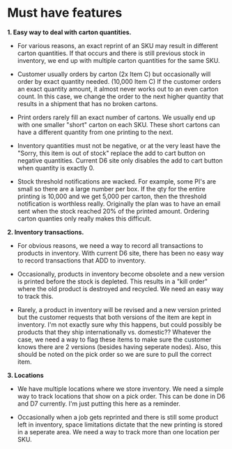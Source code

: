 
# Must have features

**1. Easy way to deal with carton quantities.**

  - For various reasons, an exact reprint of an SKU may result in different carton quantities. If that occurs and there is still previous stock in inventory, we end up with multiple carton quantities for the same SKU.
  
  - Customer usually orders by carton (2x Item C) but occasionally will order by exact quantity needed. (10,000 Item C)  If the customer orders an exact quantity amount, it almost never works out to an even carton count.  In this case, we change the order to the next higher quantity that results in a shipment that has no broken cartons.
  
  - Print orders rarely fill an exact number of cartons.  We usually end up with one smaller "short" carton on each SKU.  These short cartons can have a different quantity from one printing to the next.  
  
  - Inventory quantities must not be negative, or at the very least have the "Sorry, this item is out of stock" replace the add to cart button on negative quantities.  Current D6 site only disables the add to cart button when quantity is exactly 0.

  - Stock threshold notifications are wacked. For example, some PI's are small so there are a large number per box. If the qty for the entire printing is 10,000 and we get 5,000 per carton, then the threshold notification is worthless really. Originally the plan was to have an email sent when the stock reached 20% of the printed amount. Ordering carton quanties only really makes this difficult.

**2. Inventory transactions.**

  - For obvious reasons, we need a way to record all transactions to products in inventory.  With current D6 site, there has been no easy way to record transactions that ADD to inventory.  
  
  - Occasionally, products in inventory become obsolete and a new version is printed before the stock is depleted. This results in a "kill order" where the old product is destroyed and recycled. We need an easy way to track this.
  
  - Rarely, a product in inventory will be revised and a new version printed but the customer requests that both versions of the item are kept in inventory.  I'm not exactly sure why this happens, but could possibly be products that they ship internationally vs. domestic??  Whatever the case, we need a way to flag these items to make sure the customer knows there are 2 versions (besides having seperate nodes).  Also, this should be noted on the pick order so we are sure to pull the correct item.

**3. Locations**

  - We have multiple locations where we store inventory.  We need a simple way to track locations that show on a pick order.  This can be done in D6 and D7 currently.  I'm just putting this here as a reminder.
  
  - Occasionally when a job gets reprinted and there is still some product left in inventory, space limitations dictate that the new printing is stored in a seperate area.  We need a way to track more than one location per SKU.
   
  
  
